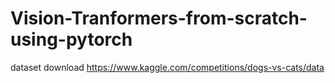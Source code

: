 # Vision-Tranformers-from-scratch-using-pytorch

dataset download  https://www.kaggle.com/competitions/dogs-vs-cats/data
